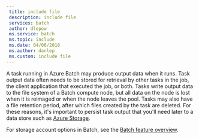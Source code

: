 ```yaml
---
 title: include file
 description: include file
 services: batch
 author: dlepow
 ms.service: batch
 ms.topic: include
 ms.date: 04/06/2018
 ms.author: danlep
 ms.custom: include file
---
```


A task running in Azure Batch may produce output data when it runs. Task output data often needs to be stored for retrieval by other tasks in the job, the client application that executed the job, or both. Tasks write output data to the file system of a Batch compute node, but all data on the node is lost when it is reimaged or when the node leaves the pool. Tasks may also have a file retention period, after which files created by the task are deleted. For these reasons, it's important to persist task output that you'll need later to a data store such as [Azure Storage](https://docs.microsoft.com/azure/storage/).

For storage account options in Batch, see the [Batch feature overview](../articles/batch/batch-api-basics.md#azure-storage-account).
